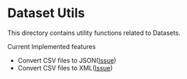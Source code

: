# Dataset Utils

This directory contains utility functions related to Datasets.

Current Implemented features

  * Convert CSV files to JSON([Issue](https://github.com/mlpack/models/issues/22))
  * Convert CSV files to XML([Issue](https://github.com/mlpack/models/issues/22))
